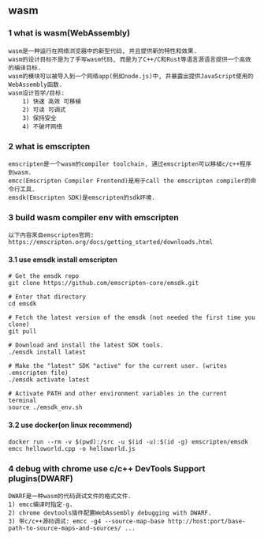 ## wasm

### 1 what is wasm(WebAssembly)

	wasm是一种运行在网络浏览器中的新型代码, 并且提供新的特性和效果.
	wasm的设计目标不是为了手写wasm代码, 而是为了C++/C和Rust等语言源语言提供一个高效的编译目标.
	wasm的模块可以被导入到一个网络app(例如node.js)中, 并暴露出提供JavaScript使用的WebAssembly函数.	
	wasm设计哲学/目标:
		1) 快速 高效 可移植
		2) 可读 可调式
		3) 保持安全
		4) 不破坏网络

### 2 what is emscripten

	emscripten是一个wasm的compiler toolchain, 通过emscripten可以移植c/c++程序到wasm.
	emcc(Emscripten Compiler Frontend)是用于call the emscripten compiler的命令行工具.
	emsdk(Emscripten SDK)是emscripten的sdk环境.

### 3 build wasm compiler env with emscripten

	以下内容来自emscripten官网: https://emscripten.org/docs/getting_started/downloads.html

#### 3.1 use emsdk install emscripten

	# Get the emsdk repo
	git clone https://github.com/emscripten-core/emsdk.git

	# Enter that directory
	cd emsdk

	# Fetch the latest version of the emsdk (not needed the first time you clone)
	git pull

	# Download and install the latest SDK tools.
	./emsdk install latest

	# Make the "latest" SDK "active" for the current user. (writes .emscripten file)
	./emsdk activate latest

	# Activate PATH and other environment variables in the current terminal
	source ./emsdk_env.sh	

#### 3.2 use docker(on linux recommend)

	docker run --rm -v $(pwd):/src -u $(id -u):$(id -g) emscripten/emsdk emcc helloworld.cpp -o helloworld.js


### 4 debug with chrome use c/c++ DevTools Support plugins(DWARF)

	DWARF是一种wasm的代码调试文件的格式文件.
	1) emcc编译时指定-g.
	2) chrome devtools插件配置WebAssembly debugging with DWARF.
    3) 带c/c++源码调试: emcc -g4 --source-map-base http://host:port/base-path-to-source-maps-and-sources/ ...


